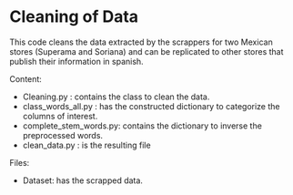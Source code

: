 # Cleaning of Data

This code cleans the data extracted by the scrappers for two Mexican stores (Superama and Soriana) and can be replicated to other stores that publish their information in spanish.

Content:
- Cleaning.py : contains the class to clean the data.
- class_words_all.py : has the constructed dictionary to categorize the columns of interest.
- complete_stem_words.py: contains the dictionary to inverse the preprocessed words.
- clean_data.py : is the resulting file

Files:
- Dataset: has the scrapped data.
